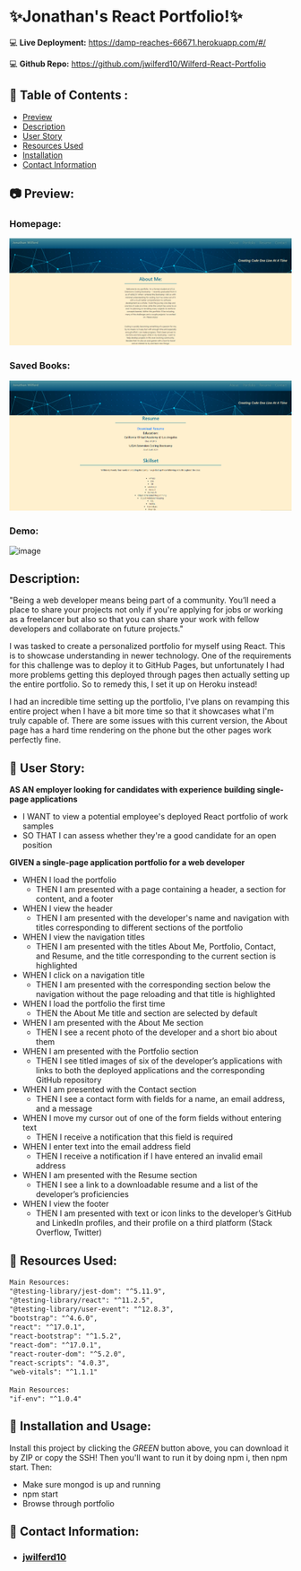 # ✨Jonathan's React Portfolio!✨

:computer: **Live Deployment:** https://damp-reaches-66671.herokuapp.com/#/

:computer: **Github Repo:** https://github.com/jwilferd10/Wilferd-React-Portfolio

## :open_file_folder: Table of Contents :
  - [Preview](#camera-preview)
  - [Description](#description)
  - [User Story](#book-user-story)
  - [Resources Used](#floppy_disk-resources-used)
  - [Installation](#minidisc-installation-and-usage)
  - [Contact Information](#e-mail-contact-information)

## :camera: Preview:

### Homepage:
![image](images/Homepage.png)
### Saved Books:
![image](images/Resume.png)
### Demo:
![image](images/Demo.gif)

## Description:
<p>"Being a web developer means being part of a community. You’ll need a place to share your projects not only if you're applying for jobs or working as a freelancer but also so that you can share your work with fellow developers and collaborate on future projects."</p>

<p>I was tasked to create a personalized portfolio for myself using React. This is to showcase understanding in newer technology. One of the requirements for this challenge was to deploy it to GitHub Pages, but unfortunately I had more problems getting this deployed through pages then actually setting up the entire portfolio. So to remedy this, I set it up on Heroku instead! </p>

<p>I had an incredible time setting up the portfolio, I've plans on revamping this entire project when I have a bit more time so that it showcases what I'm truly capable of. There are some issues with this current version, the About page has a hard time rendering on the phone but the other pages work perfectly fine. </p>

## :book: User Story:
**AS AN employer looking for candidates with experience building single-page applications**
- I WANT to view a potential employee's deployed React portfolio of work samples
- SO THAT I can assess whether they're a good candidate for an open position

**GIVEN a single-page application portfolio for a web developer**
- WHEN I load the portfolio
  - THEN I am presented with a page containing a header, a section for content, and a footer
- WHEN I view the header
  - THEN I am presented with the developer's name and navigation with titles corresponding to different sections of the portfolio
- WHEN I view the navigation titles
  - THEN I am presented with the titles About Me, Portfolio, Contact, and Resume, and the title corresponding to the current section is highlighted
- WHEN I click on a navigation title
  - THEN I am presented with the corresponding section below the navigation without the page reloading and that title is highlighted
- WHEN I load the portfolio the first time
  - THEN the About Me title and section are selected by default
- WHEN I am presented with the About Me section
  - THEN I see a recent photo of the developer and a short bio about them
- WHEN I am presented with the Portfolio section
  - THEN I see titled images of six of the developer’s applications with links to both the deployed applications and the corresponding GitHub repository
- WHEN I am presented with the Contact section
  - THEN I see a contact form with fields for a name, an email address, and a message
- WHEN I move my cursor out of one of the form fields without entering text
  - THEN I receive a notification that this field is required
- WHEN I enter text into the email address field
  - THEN I receive a notification if I have entered an invalid email address
- WHEN I am presented with the Resume section
  - THEN I see a link to a downloadable resume and a list of the developer’s proficiencies
- WHEN I view the footer
  - THEN I am presented with text or icon links to the developer’s GitHub and LinkedIn profiles, and their profile on a third platform (Stack Overflow, Twitter)

## :floppy_disk: Resources Used:
    Main Resources:
    "@testing-library/jest-dom": "^5.11.9",
    "@testing-library/react": "^11.2.5",
    "@testing-library/user-event": "^12.8.3",
    "bootstrap": "^4.6.0",
    "react": "^17.0.1",
    "react-bootstrap": "^1.5.2",
    "react-dom": "^17.0.1",
    "react-router-dom": "^5.2.0",
    "react-scripts": "4.0.3",
    "web-vitals": "^1.1.1"
    
    Main Resources:
    "if-env": "^1.0.4"

## :minidisc: Installation and Usage:
Install this project by clicking the *GREEN* button above, you can download it by ZIP or copy the SSH! Then you'll want to run it by doing npm i, then npm start. Then:
- Make sure mongod is up and running
- npm start
- Browse through portfolio

## :e-mail: Contact Information:
- ### [jwilferd10](https://github.com/jwilferd10)
